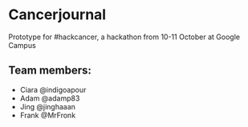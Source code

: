 # Cancerjournal
Prototype for #hackcancer, a hackathon from 10-11 October at Google Campus

## Team members:

- Ciara @indigoapour
- Adam @adamp83
- Jing @jinghaaan
- Frank @MrFronk
